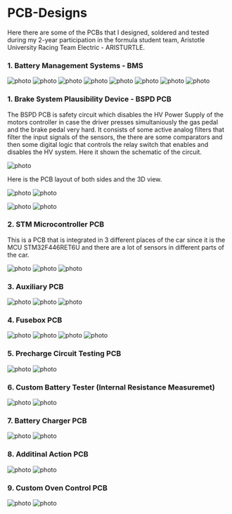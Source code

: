 # PCB-Designs

Here there are some of the PCBs that I designed, soldered and tested during my 2-year participation in the formula student team, Aristotle University Racing Team Electric - ARISTURTLE. 

### 1. Battery Management Systems - BMS

![photo](Screenshots/Screenshot_100.png)
![photo](Screenshots/Screenshot_101.png)
![photo](Screenshots/Screenshot_102.png)
![photo](Screenshots/Screenshot_103.png)
![photo](Screenshots/Screenshot_104.png)
![photo](Screenshots/Screenshot_105.png)
![photo](Screenshots/Screenshot_106.png)
![photo](Screenshots/Screenshot_107.png)

### 1. Brake System Plausibility Device - BSPD PCB

The BSPD PCB is safety circuit which disables the HV Power Supply of the motors controller in case the driver presses simultaniously the gas pedal and the brake pedal very hard. It consists of some active analog filters that filter the input signals of the sensors, the there are some comparators and then some digital logic that controls the relay switch that enables and disables the HV system. Here it shown the schematic of the circuit.

![photo](Screenshots/Screenshot_4.png)

Here is the PCB layout of both sides and the 3D view.

![photo](Screenshots/Screenshot_25.png)
![photo](Screenshots/Screenshot_26.png)

![photo](Screenshots/Screenshot_5.png)
![photo](Screenshots/Screenshot_6.png)

### 2. STM Microcontroller PCB

This is a PCB that is integrated in 3 different places of the car since it is the MCU STM32F446RET6U and there are a lot of sensors in different parts of the car.

![photo](Screenshots/Screenshot_1.png)
![photo](Screenshots/Screenshot_2.png)
![photo](Screenshots/Screenshot_3.png)

### 3. Auxiliary PCB

![photo](Screenshots/Screenshot_7.png)
![photo](Screenshots/Screenshot_8.png)
![photo](Screenshots/Screenshot_9.png)

### 4. Fusebox PCB

![photo](Screenshots/Screenshot_20.png)
![photo](Screenshots/Screenshot_21.png)
![photo](Screenshots/Screenshot_22.png)
![photo](Screenshots/Screenshot_27.png)

### 5. Precharge Circuit Testing PCB

![photo](Screenshots/Screenshot_30.png)
![photo](Screenshots/Screenshot_31.png)

### 6. Custom Battery Tester (Internal Resistance Measuremet)

![photo](Screenshots/Screenshot_10.png)
![photo](Screenshots/Screenshot_11.png)

### 7. Battery Charger PCB

![photo](Screenshots/Screenshot_14.png)
![photo](Screenshots/Screenshot_15.png)

### 8. Additinal Action PCB

![photo](Screenshots/Screenshot_12.png)
![photo](Screenshots/Screenshot_13.png)

### 9. Custom Oven Control PCB

![photo](Screenshots/Screenshot_28.png)
![photo](Screenshots/Screenshot_29.png)







